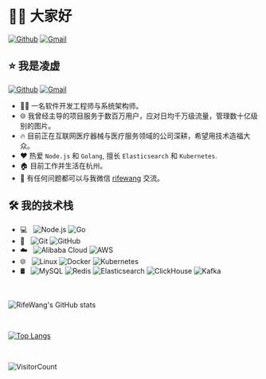 # 👋🏻 大家好

[![Github](https://img.shields.io/badge/-Github-000?style=flat&logo=Github&logoColor=white)](https://github.com/RifeWang)   [![Gmail](https://img.shields.io/badge/-rifewang@gmail.com-c14438?style=flat&logo=Gmail&logoColor=white&link=mailto:rifewang@gmail.com)](mailto:rifewang@gmail.com)

## ⭐ 我是凌虚

[![Github](https://img.shields.io/badge/-Github-000?style=flat&logo=Github&logoColor=white)](https://github.com/RifeWang)   [![Gmail](https://img.shields.io/badge/-rifewang@gmail.com-c14438?style=flat&logo=Gmail&logoColor=white&link=mailto:rifewang@gmail.com)](mailto:rifewang@gmail.com)

- 🧑‍💻 一名软件开发工程师与系统架构师。
- 🌐 我曾经主导的项目服务于数百万用户，应对日均千万级流量，管理数十亿级别的图片。
- 🔥 目前正在互联网医疗器械与医疗服务领域的公司深耕，希望用技术造福大众。
- ❤️ 热爱 `Node.js` 和 `Golang`, 擅长 `Elasticsearch` 和 `Kubernetes`.
- 🏠 目前工作并生活在杭州。
- 💬 有任何问题都可以与我微信 [rifewang](./Wechat-rifewang.jpeg) 交流。

## 🛠 我的技术栈

- 💻 &#160; ![Node.js](https://img.shields.io/badge/-Node.js-333333?style=flat&logo=node.js)    ![Go](https://img.shields.io/badge/-Go-333333?style=flat&logo=Go)
- 🔧 &#160; ![Git](https://img.shields.io/badge/-Git-333333?style=flat&logo=git)    ![GitHub](https://img.shields.io/badge/-GitHub-333333?style=flat&logo=github)
- ☁️ &#160; ![Alibaba Cloud](https://img.shields.io/badge/AlibabaCloud-%23FF6701.svg?style=for-the-badge&logo=alibabacloud&logoColor=white)   ![AWS](https://img.shields.io/badge/AWS-%23FF9900.svg?style=for-the-badge&logo=amazon-aws&logoColor=white)
- 🌐 &#160; ![Linux](https://img.shields.io/badge/-Linux-333333?style=flat&logo=Linux)  ![Docker](https://img.shields.io/badge/-Docker-333333?style=flat&logo=Docker)  ![Kubernetes](https://img.shields.io/badge/-Kubernetes-333333?style=flat&logo=Kubernetes)
- 🛢 &#160; ![MySQL](https://img.shields.io/badge/-MySQL-333333?style=flat&logo=mysql)  ![Redis](https://img.shields.io/badge/-Redis-333333?style=flat&logo=redis)  ![Elasticsearch](https://img.shields.io/badge/-Elasticsearch-333333?style=flat&logo=Elasticsearch)  ![ClickHouse](https://img.shields.io/badge/-ClickHouse-333333?style=flat&logo=ClickHouse)   ![Kafka](https://img.shields.io/badge/Apache%20Kafka-000?style=for-the-badge&logo=apachekafka)


<br>

![RifeWang's GitHub stats](https://github-readme-stats.vercel.app/api?username=RifeWang&show_icons=true&theme=radical)

<br>

[![Top Langs](https://github-readme-stats.vercel.app/api/top-langs/?username=RifeWang&layout=compact&hide=Java,Makefile,Objective-C)](https://github.com/RifeWang/github-readme-stats)

<br>

![VisitorCount](https://profile-counter.glitch.me/rifewang/count.svg)

